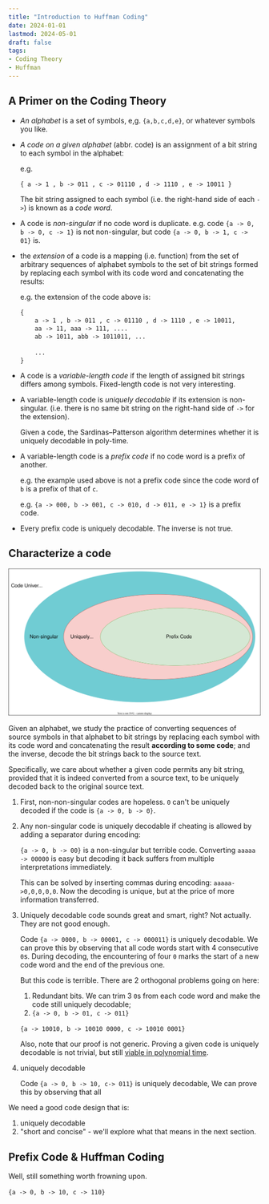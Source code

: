 ```yaml
---
title: "Introduction to Huffman Coding"
date: 2024-01-01
lastmod: 2024-05-01
draft: false
tags:
- Coding Theory
- Huffman
---
```


## A Primer on the Coding Theory

- *An alphabet* is a set of symbols, e,g. `{a,b,c,d,e}`, or whatever symbols you like.
- *A code on a given alphabet* (abbr. code) is an assignment of a bit string to each symbol in the alphabet:

    e.g. 

    ```
    { a -> 1 , b -> 011 , c -> 01110 , d -> 1110 , e -> 10011 }
    ```

    The bit string assigned to each symbol (i.e. the right-hand side of each `->`) is known as a *code word*.

- A code is *non-singular* if no code word is duplicate. e.g. code `{a -> 0, b -> 0, c -> 1}` is not non-singular,
  but code `{a -> 0, b -> 1, c -> 01}` is.
- the *extension* of a code is a mapping (i.e. function) from the set of arbitrary sequences of alphabet symbols to the set of bit strings formed by replacing each symbol with its code word and concatenating the results:

    e.g. the extension of the code above is:

    ```
    {
        a -> 1 , b -> 011 , c -> 01110 , d -> 1110 , e -> 10011,
        aa -> 11, aaa -> 111, ....
        ab -> 1011, abb -> 1011011, ...
        
        ... 
    }
    ```

- A code is a *variable-length code* if the length of assigned bit strings differs among symbols. Fixed-length code is not very interesting.
- A variable-length code is *uniquely decodable* if its extension is non-singular.
  (i.e. there is no same bit string on the right-hand side of `->` for the extension).

    Given a code, the Sardinas–Patterson algorithm determines whether it is uniquely decodable in poly-time.

- A variable-length code is a *prefix code* if no code word is a prefix of another.

    e.g. the example used above is not a prefix code since the code word of `b` is a prefix of that of `c`.

    e.g. `{a -> 000, b -> 001, c -> 010, d -> 011, e -> 1}` is a prefix code.

- Every prefix code is uniquely decodable. The inverse is not true.

## Characterize a code

![](./code_venn.svg)

Given an alphabet, we study the practice of converting sequences of source symbols in that alphabet to bit strings by replacing each symbol with its code word and concatenating the result **according to some code**; and the inverse, decode the bit strings back to the source text.

Specifically, we care about whether a given code permits any bit string, provided that it is indeed converted from a source text,
to be uniquely decoded back to the original source text.

1. First, non-non-singular codes are hopeless. `0` can't be uniquely decoded if the code is `{a -> 0, b -> 0}`.
2. Any non-singular code is uniquely decodable if cheating is allowed by adding a separator during encoding:

    `{a -> 0, b -> 00}` is a non-singular but terrible code. Converting `aaaaa -> 00000` is easy but decoding it
    back suffers from multiple interpretations immediately.

    This can be solved by inserting commas during encoding: `aaaaa->0,0,0,0,0`. Now the decoding is unique, but at the
    price of more information transferred.

3. Uniquely decodable code sounds great and smart, right? Not actually. They are not good enough.

    Code `{a -> 0000, b -> 00001, c -> 000011}` is uniquely decodable. We can prove this by observing that all
    code words start with 4 consecutive `0`s. During decoding, the encountering of four `0` marks the start of a new code word
    and the end of the previous one.

    But this code is terrible. There are 2 orthogonal problems going on here:
    1. Redundant bits. We can trim 3 `0`s from each code word and make the code still uniquely decodable;
    2. `{a -> 0, b -> 01, c -> 011}`

    `{a -> 10010, b -> 10010 0000, c -> 10010 0001}`

    Also, note that our proof is not generic.
    Proving a given code is uniquely decodable is not trivial, but still [viable in polynomial time](https://en.wikipedia.org/wiki/Sardinas%E2%80%93Patterson_algorithm).

4. uniquely decodable

    Code `{a -> 0, b -> 10, c-> 011}` is uniquely decodable,
    We can prove this by observing that all

We need a good code design that is:
1. uniquely decodable
2. "short and concise" - we'll explore what that means in the next section.

## Prefix Code & Huffman Coding


Well, still something worth frowning upon.

`{a -> 0, b -> 10, c -> 110}`

